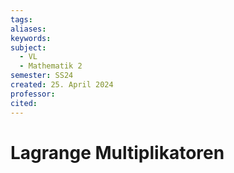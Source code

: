 ```yaml
---
tags: 
aliases: 
keywords: 
subject:
  - VL
  - Mathematik 2
semester: SS24
created: 25. April 2024
professor:
cited:
---
```

 

# Lagrange Multiplikatoren